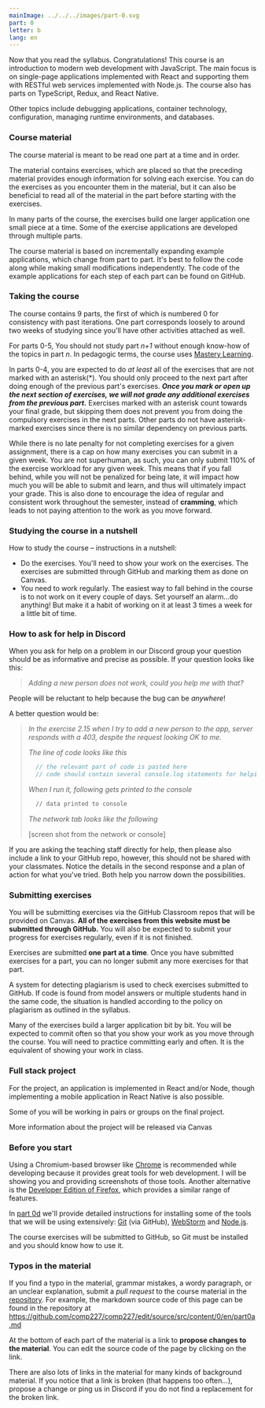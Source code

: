 ```yaml
---
mainImage: ../../../images/part-0.svg
part: 0
letter: b
lang: en
---
```


<div class="content">

Now that you read the syllabus.
Congratulations! This course is an introduction to modern web development with JavaScript.
The main focus is on single-page applications implemented with React and supporting them with RESTful web services implemented with Node.js.
The course also has parts on TypeScript, Redux, and React Native.

Other topics include debugging applications, container technology, configuration, managing runtime environments, and databases.

### Course material

The course material is meant to be read one part at a time and in order.

The material contains exercises, which are placed so that the preceding material provides enough information for solving each exercise.
You can do the exercises as you encounter them in the material,
but it can also be beneficial to read all of the material in the part before starting with the exercises.

In many parts of the course, the exercises build one larger application one small piece at a time.
Some of the exercise applications are developed through multiple parts.

The course material is based on incrementally expanding example applications, which change from part to part.
It's best to follow the code along while making small modifications independently.
The code of the example applications for each step of each part can be found on GitHub.

### Taking the course

The course contains 9 parts, the first of which is numbered 0 for consistency with past iterations.
One part corresponds loosely to around two weeks of studying since you'll have other activities attached as well.

For parts 0-5, You should not study part *n+1* without enough know-how of the topics in part *n*.
In pedagogic terms, the course uses [Mastery Learning](https://en.wikipedia.org/wiki/Mastery_learning).

In parts 0-4, you are expected to do *at least* all of the exercises that are not marked with an asterisk(*).
You should only proceed to the next part after doing enough of the previous part's exercises.
***Once you mark or open up the next section of exercises, we will not grade any additional exercises from the previous part.***
Exercises marked with an asterisk count towards your final grade, but skipping them does not prevent you from doing the compulsory exercises in the next parts.
Other parts do not have asterisk-marked exercises since there is no similar dependency on previous parts.

While there is no late penalty for not completing exercises for a given assignment,
there is a cap on how many exercises you can submit in a given week.
You are not superhuman, as such, you can only submit 110% of the exercise workload for any given week.
This means that if you fall behind, while you will not be penalized for being late,
it will impact how much you will be able to submit and learn, and thus will ultimately impact your grade.
This is also done to encourage the idea of regular and consistent work throughout the semester, instead of **cramming**,
which leads to not paying attention to the work as you move forward.

### Studying the course in a nutshell

How to study the course – instructions in a nutshell:

- Do the exercises.
  You'll need to show your work on the exercises.  The exercises are submitted through GitHub and marking them as done on Canvas.
- You need to work regularly.
  The easiest way to fall behind in the course is to not work on it every couple of days.
  Set yourself an alarm...do anything! But make it a habit of working on it at least 3 times a week for a little bit of time.

### How to ask for help in Discord

When you ask for help on a problem in our Discord group your question should be as informative and precise as possible.
If your question looks like this:

> *Adding a new person does not work, could you help me with that?*

People will be reluctant to help because the bug can be *anywhere*!

A better question would be:

> *In the exercise 2.15 when I try to add a new person to the app, server responds with a 403, despite the request looking OK to me.*
>
> *The line of code looks like this*
>
> ```js
>   // the relevant part of code is pasted here
>   // code should contain several console.log statements for helping the debugging
> ```
>
> *When I run it, following gets printed to the console*
>
> ```bash
>   // data printed to console
> ```
>
> *The network tab looks like the following*
>
> [screen shot from the network or console]

If you are asking the teaching staff directly for help, then please also include a link to your GitHub repo, however, this should not be shared with your classmates.
Notice the details in the second response and a plan of action for what you've tried.
Both help you narrow down the possibilities.

### Submitting exercises

You will be submitting exercises via the GitHub Classroom repos that will be provided on Canvas.
**All of the exercises from this website must be submitted through GitHub.**
You will also be expected to submit your progress for exercises regularly, even if it is not finished.

Exercises are submitted **one part at a time**.
Once you have submitted exercises for a part, you can no longer submit any more exercises for that part.

A system for detecting plagiarism is used to check exercises submitted to GitHub.
If code is found from model answers or multiple students hand in the same code,
the situation is handled according to the policy on plagiarism as outlined in the syllabus.

Many of the exercises build a larger application bit by bit.
You will be expected to commit often so that you show your work as you move through the course.
You will need to practice committing early and often.
It is the equivalent of showing your work in class.

### Full stack project

For the project, an application is implemented in React and/or Node, though implementing a mobile application in React Native is also possible.

Some of you will be working in pairs or groups on the final project.

More information about the project will be released via Canvas

### Before you start

Using a Chromium-based browser like [Chrome](https://www.google.com/chrome/) is recommended while developing because
it provides great tools for web development.
I will be showing you and providing screenshots of those tools.
Another alternative is the [Developer Edition of Firefox](https://www.mozilla.org/en-US/firefox/developer/),
which provides a similar range of features.

In [part 0d](/part0/configuring_your_machine_for_this_course) we'll provide detailed instructions for installing some of the tools that we will be using extensively:
[Git](https://git-scm.org) (via GitHub),
[WebStorm](https://www.jetbrains.com/webstorm/download/)
and [Node.js](https://nodejs.org/en/).

The course exercises will be submitted to GitHub, so Git must be installed and you should know how to use it.

### Typos in the material

If you find a typo in the material, grammar mistakes, a wordy paragraph, or an unclear explanation,
submit a *pull request* to the course material in the [repository](https://github.com/comp227/comp227).
For example, the markdown source code of this page can be found in the repository at <https://github.com/comp227/comp227/edit/source/src/content/0/en/part0a.md>

At the bottom of each part of the material is a link to **propose changes to the material**.
You can edit the source code of the page by clicking on the link.

There are also lots of links in the material for many kinds of background material.
If you notice that a link is broken (that happens too often...),
propose a change or ping us in Discord if you do not find a replacement for the broken link.

</div>
